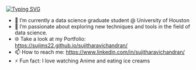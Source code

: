 [![Typing SVG](https://readme-typing-svg.demolab.com?font=Fira+Code&pause=1000&color=0000FF&width=720&lines=%F0%9F%91%8B+Hello%2C+I+am+Sujitha+Ravichandran)](https://git.io/typing-svg)


- 🔭 I’m currently a data science graduate student @ University of Houston
- 🌱 I’m passionate about exploring new techniques and tools in the field of data science.
- 🌐 Take a look at my Portfolio: https://sujims22.github.io/sujitharavichandran/
- 📫 How to reach me: https://www.linkedin.com/in/sujitharavichandran/
- ⚡ Fun fact: I love watching Anime and eating ice creams





